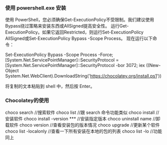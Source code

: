 
### 使用 powershell.exe 安装
使用 PowerShell，您必须确保Get-ExecutionPolicy不受限制。我们建议使用Bypass绕过策略来安装东西或AllSigned提高安全性。
运行Get-ExecutionPolicy。如果它返回Restricted，则运行Set-ExecutionPolicy AllSigned或Set-ExecutionPolicy Bypass -Scope Process。
现在运行以下命令：

  Set-ExecutionPolicy Bypass -Scope Process -Force; [System.Net.ServicePointManager]::SecurityProtocol = [System.Net.ServicePointManager]::SecurityProtocol -bor 3072; iex ((New-Object System.Net.WebClient).DownloadString('https://chocolatey.org/install.ps1'))

将复制的文本粘贴到 shell 中，然后按 Enter。

### Chocolatey的使用
choco search <keyword>    //搜索软件
choco list <keyword>  //跟 search 命令功能类似
choco install <package1 package2 package3...>  //安装软件
choco install <package>  -version *** //安装指定版本
choco  uninstall name //卸载软件
choco version <package>  //查看安装包的版本情况
choco  upgrade <package>   //更新某个软件 
choco list -localonly        //查看一下所有安装在本地的包的列表
choco list -lo       //功能同上
